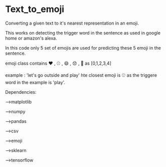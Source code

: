 # Text_to_emoji
Converting  a given text to it's nearest representation in an emoji.

This works on detecting the trigger word in the sentence as used in google home or amazon's alexa.

In this code only 5 set of emojis are used for predicting these 5 emoji in the sentence.

emoji class contains ❤️ ,  ⚾ , 😄 , 😞 , 🍴 as [0,1,2,3,4]

example : 'let's go outside and play' hte closest emoji is ⚾ as the triggere word in the example is 'play'.


Dependencies:

-->matplotlib

-->numpy

-->pandas

-->csv 

-->emoji

-->sklearn

-->tensorflow
